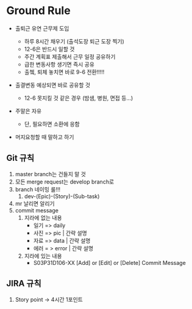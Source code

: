 # Ground Rule

- 출퇴근 유연 근무제 도입

  - 하루 8시간 채우기 (출석도장 퇴근 도장 찍기)
  - 12-6은 반드시 일할 것
  - 주간 계획표 제출해서 근무 일정 공유하기 
  - 급한 변동사항 생기면 즉시 공유 
  - 출쳌, 퇴체 놓치면 바로 9-6 전환!!!!!

  

- 출결변동 예상되면 바로 공유할 것

  - 12-6 못지킬 것 같은 경우 (밤샘, 병원, 면접 등...)

  

- 주말은 자유 

  - 단, 필요하면 소환에 응함



- 머지요청할 때 말하고 하기 





## Git 규칙

1. master branch는 건들지 말 것 
2. 모든 merge request는 develop branch로 
3. branch 네이밍 룰!!!
   1. dev-(Epic)-(Story)-(Sub-task)
4. mr 날리면 알리기 
5. commit message
   1. 지라에 없는 내용 
      - 일기 => daily
      - 사진 => pic |  간략 설명 
      - 자료 => data |  간략 설명 
      - 에러 = > error | 간략 설명 
   2. 지라에 있는 내용 
      - S03P31D106-XX [Add] or [Edit] or [Delete] Commit Message



## JIRA 규칙

1. Story point -> 4시간 1포인트 